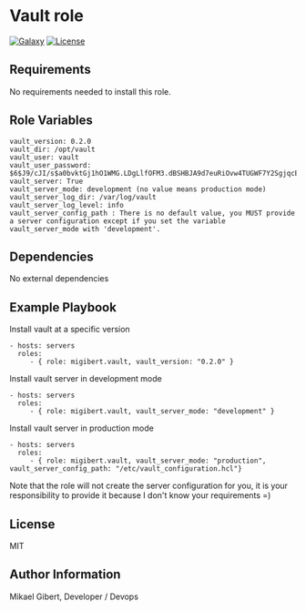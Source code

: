 Vault role
=========
[![Galaxy](http://img.shields.io/badge/ansible--galaxy-vault-blue.svg)](https://galaxy.ansible.com/list#/roles/5261)
[![License](http://img.shields.io/:license-mit-blue.svg)](http://doge.mit-license.org)  

Requirements
------------

No requirements needed to install this role.

Role Variables
--------------

```
vault_version: 0.2.0
vault_dir: /opt/vault
vault_user: vault
vault_user_password: $6$J9/cJI/s$a0bvktGj1hO1WMG.LDgLlfOFM3.dBSHBJA9d7euRiOvw4TUGWF7Y2SgjqcET4OCjeOupVR9XFM9EqWYIPdFDG.
vault_server: True
vault_server_mode: development (no value means production mode)
vault_server_log_dir: /var/log/vault
vault_server_log_level: info
vault_server_config_path : There is no default value, you MUST provide a server configuration except if you set the variable vault_server_mode with 'development'.
```

Dependencies
------------

No external dependencies

Example Playbook
----------------

Install vault at a specific version

    - hosts: servers
      roles:
         - { role: migibert.vault, vault_version: "0.2.0" }


Install vault server in development mode

    - hosts: servers
      roles:
         - { role: migibert.vault, vault_server_mode: "development" }


Install vault server in production mode

    - hosts: servers
      roles:
         - { role: migibert.vault, vault_server_mode: "production",  vault_server_config_path: "/etc/vault_configuration.hcl"}

Note that the role will not create the server configuration for you, it is your responsibility to provide it because I don't know your requirements =)



License
-------

MIT

Author Information
------------------

Mikael Gibert, Developer / Devops
